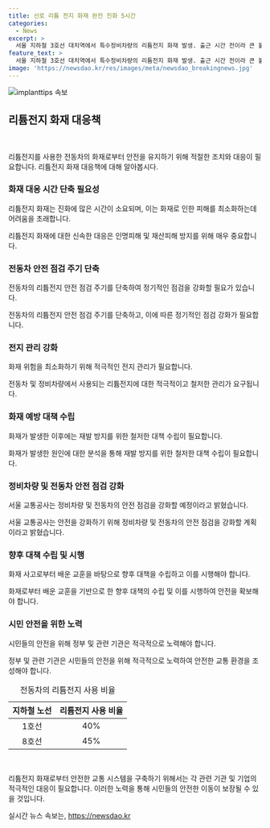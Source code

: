 ```yaml
---
title: 선로 리튬 전지 화재 완전 진화 5시간
categories:
  - News
excerpt: >
  서울 지하철 3호선 대치역에서 특수정비차량의 리튬전지 화재 발생. 출근 시간 전이라 큰 불편은 없었으나 5시간에 걸친 진화. 리튬전지를 장착한 전동차가 많아 걱정되는 상황. 화재로 지연된 지하철 운행, 승객 안전 우려. 현재 사용 중인 차량 중 약 45%가 같은 리튬전지 사용. 전지의 적극적인 관리와 정기 점검 필요. 관련 기관은 화재 원인 조사하고 재발 방지대책 마련 예정.
feature_text: >
  서울 지하철 3호선 대치역에서 특수정비차량의 리튬전지 화재 발생. 출근 시간 전이라 큰 불편은 없었으나 5시간에 걸친 진화. 리튬전지를 장착한 전동차가 많아 걱정되는 상황. 화재로 지연된 지하철 운행, 승객 안전 우려. 현재 사용 중인 차량 중 약 45%가 같은 리튬전지 사용. 전지의 적극적인 관리와 정기 점검 필요. 관련 기관은 화재 원인 조사하고 재발 방지대책 마련 예정.
image: 'https://newsdao.kr/res/images/meta/newsdao_breakingnews.jpg'
---
```


<p><img src="https://newsdao.kr/res/images/meta/newsdao_breakingnews.jpg" alt="implanttips 속보" /></p>

<h2 data-ke-size="size26">리튬전지 화재 대응책</h2>

<p data-ke-size="size16">&nbsp;</p>

<p>리튬전지를 사용한 전동차의 화재로부터 안전을 유지하기 위해 적절한 조치와 대응이 필요합니다. 리튬전지 화재 대응책에 대해 알아봅시다.</p>

<h3>화재 대응 시간 단축 필요성</h3>

<p data-ke-size="size16">리튬전지 화재는 진화에 많은 시간이 소요되며, 이는 화재로 인한 피해를 최소화하는데 어려움을 초래합니다.</p>

<p>리튬전지 화재에 대한 신속한 대응은 인명피해 및 재산피해 방지를 위해 매우 중요합니다.</p>

<h3>전동차 안전 점검 주기 단축</h3>

<p data-ke-size="size16">전동차의 리튬전지 안전 점검 주기를 단축하여 정기적인 점검을 강화할 필요가 있습니다.</p>

<p>전동차의 리튬전지 안전 점검 주기를 단축하고, 이에 따른 정기적인 점검 강화가 필요합니다.</p>

<h3>전지 관리 강화</h3>

<p data-ke-size="size16">화재 위험을 최소화하기 위해 적극적인 전지 관리가 필요합니다.</p>

<p>전동차 및 정비차량에서 사용되는 리튬전지에 대한 적극적이고 철저한 관리가 요구됩니다.</p>

<h3>화재 예방 대책 수립</h3>

<p data-ke-size="size16">화재가 발생한 이후에는 재발 방지를 위한 철저한 대책 수립이 필요합니다.</p>

<p>화재가 발생한 원인에 대한 분석을 통해 재발 방지를 위한 철저한 대책 수립이 필요합니다.</p>

<h3>정비차량 및 전동차 안전 점검 강화</h3>

<p data-ke-size="size16">서울 교통공사는 정비차량 및 전동차의 안전 점검을 강화할 예정이라고 밝혔습니다.</p>

<p>서울 교통공사는 안전을 강화하기 위해 정비차량 및 전동차의 안전 점검을 강화할 계획이라고 밝혔습니다.</p>

<h3>향후 대책 수립 및 시행</h3>

<p data-ke-size="size16">화재 사고로부터 배운 교훈을 바탕으로 향후 대책을 수립하고 이를 시행해야 합니다.</p>

<p>화재로부터 배운 교훈을 기반으로 한 향후 대책의 수립 및 이를 시행하여 안전을 확보해야 합니다.</p>

<h3>시민 안전을 위한 노력</h3>

<p data-ke-size="size16">시민들의 안전을 위해 정부 및 관련 기관은 적극적으로 노력해야 합니다.</p>

<p>정부 및 관련 기관은 시민들의 안전을 위해 적극적으로 노력하여 안전한 교통 환경을 조성해야 합니다.</p>

<table>
    <caption>전동차의 리튬전지 사용 비율</caption>
    <thead>
        <tr>
            <th scope="col">지하철 노선</th>
            <th scope="col">리튬전지 사용 비율</th>
        </tr>
    </thead>
    <tbody>
        <tr>
            <td style="text-align: center;">1호선</td>
            <td style="text-align: center;">40%</td>
        </tr>
        <tr>
            <td style="text-align: center;">8호선</td>
            <td style="text-align: center;">45%</td>
        </tr>
    </tbody>
</table>

<p data-ke-size="size16">&nbsp;</p>

<p>리튬전지 화재로부터 안전한 교통 시스템을 구축하기 위해서는 각 관련 기관 및 기업의 적극적인 대응이 필요합니다. 이러한 노력을 통해 시민들의 안전한 이동이 보장될 수 있을 것입니다.</p>
실시간 뉴스 속보는, <a href="https://newsdao.kr" rel="dofollow">https://newsdao.kr</a>



